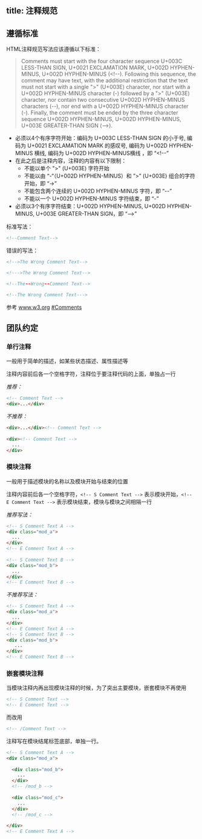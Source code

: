 title: 注释规范
---
## 遵循标准

HTML注释规范写法应该遵循以下标准：

> Comments must start with the four character sequence U+003C LESS-THAN SIGN, U+0021 EXCLAMATION MARK, U+002D HYPHEN-MINUS, U+002D HYPHEN-MINUS (&lt;!--). Following this sequence, the comment may have text, with the additional restriction that the text must not start with a single "&gt;" (U+003E) character, nor start with a U+002D HYPHEN-MINUS character (-) followed by a "&gt;" (U+003E) character, nor contain two consecutive U+002D HYPHEN-MINUS characters (--), nor end with a U+002D HYPHEN-MINUS character (-). Finally, the comment must be ended by the three character sequence U+002D HYPHEN-MINUS, U+002D HYPHEN-MINUS, U+003E GREATER-THAN SIGN (--&gt;).

* 必须以4个有序字符开始：编码为 U+003C LESS-THAN SIGN 的小于号, 编码为 U+0021 EXCLAMATION MARK 的感叹号, 编码为 U+002D HYPHEN-MINUS 横线, 编码为 U+002D HYPHEN-MINUS横线 ，即 “&lt;!--”
* 在此之后是注释内容，注释的内容有以下限制：
  * 不能以单个 "&gt;" (U+003E) 字符开始
  * 不能以由 “-“（U+002D HYPHEN-MINUS）和 ”&gt;” (U+003E) 组合的字符开始，即 “-&gt;”
  * 不能包含两个连续的 U+002D HYPHEN-MINUS 字符，即 “--”
  * 不能以一个 U+002D HYPHEN-MINUS 字符结束，即 “-”
* 必须以3个有序字符结束：U+002D HYPHEN-MINUS, U+002D HYPHEN-MINUS, U+003E GREATER-THAN SIGN，即 “--&gt;”

标准写法：

```html
<!--Comment Text-->
```
  
错误的写法：

```html
<!-->The Wrong Comment Text-->

<!--->The Wrong Comment Text-->

<!--The--Wrong--Comment Text-->

<!--The Wrong Comment Text--->
```
  
参考 www.w3.org [#Comments](http://www.w3.org/TR/2014/REC-html5-20141028/syntax.html#comments) 

  
## 团队约定

### 单行注释 

一般用于简单的描述，如某些状态描述、属性描述等

注释内容前后各一个空格字符，注释位于要注释代码的上面，单独占一行

*推荐：*

```html
<!-- Comment Text -->
<div>...</div>
```
  
*不推荐：*

```html 
<div>...</div><!-- Comment Text --> 
  
<div><!-- Comment Text -->
  ...
</div>
```

### 模块注释

一般用于描述模块的名称以及模块开始与结束的位置

注释内容前后各一个空格字符，`<!-- S Comment Text -->` 表示模块开始，`<!-- E Comment Text -->` 表示模块结束，模块与模块之间相隔一行

*推荐写法：*

```html
<!-- S Comment Text A --> 
<div class="mod_a">
  ...
</div>
<!-- E Comment Text A -->
  
<!-- S Comment Text B --> 
<div class="mod_b">
  ...
</div>
<!-- E Comment Text B -->
```
  
*不推荐写法：*

```html
<!-- S Comment Text A -->
<div class="mod_a">
  ...
</div>
<!-- E Comment Text A -->
<!-- S Comment Text B --> 
<div class="mod_b">
   ...
</div>
<!-- E Comment Text B -->
```
  
### 嵌套模块注释

当模块注释内再出现模块注释的时候，为了突出主要模块，嵌套模块不再使用 

```html
<!-- S Comment Text -->
<!-- E Comment Text -->
```
  
而改用 

```html
<!-- /Comment Text -->
```

注释写在模块结尾标签底部，单独一行。

```html
<!-- S Comment Text A -->
<div class="mod_a">
    
  <div class="mod_b">
    ...
  </div>
  <!-- /mod_b -->
    
  <div class="mod_c">
    ...
  </div>
  <!-- /mod_c -->
    
</div>
<!-- E Comment Text A -->
```
